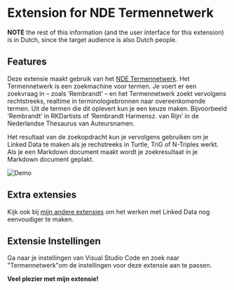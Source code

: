 # Extension for NDE Termennetwerk

**NOTE** the rest of this information (and the user interface for this extension) is in Dutch, since the target audience is also Dutch people.

## Features
Deze extensie maakt gebruik van het [NDE Termennetwerk](https://termennetwerk.netwerkdigitaalerfgoed.nl). Het Termennetwerk is een zoekmachine voor termen. Je voert er een zoekvraag in – zoals ‘Rembrandt’ – en het Termennetwerk zoekt vervolgens rechtstreeks, realtime in terminologiebronnen naar overeenkomende termen. Uit de termen die dit oplevert kun je een keuze maken. Bijvoorbeeld ‘Rembrandt’ in RKDartists of ‘Rembrandt Harmensz. van Rijn’ in de Nederlandse Thesaurus van Auteursnamen.

Het resultaat van de zoekopdracht kun je vervolgens gebruiken om je Linked Data te maken als je rechstreeks in Turtle, TriG of N-Triples werkt. Als je een Markdown document maakt wordt je zoekresultaat in je Markdown document geplakt.

![Demo](https://raw.githubusercontent.com/mightymax/vsc-extension-termennetwerk/main/static/preview.gif)

## Extra extensies

Kijk ook bij [mijn andere extensies](https://marketplace.visualstudio.com/search?term=lindeman&target=VSCode&category=All%20categories&sortBy=Relevance) om het werken met Linked Data nog eenvoudiger te maken.

## Extensie Instellingen
Ga naar je instellingen van Visual Studio Code en zoek naar "Termennetwerk"om de instellingen voor deze extensie aan te passen.

**Veel plezier met mijn extensie!**
